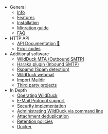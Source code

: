 - General
  - [Info](README.md)
  - [Features](general/features.md)
  - [Installation](general/install.md)
  - [Migration guide](general/migration-guide.md)
  - [FAQ](general/faq.md)
- HTTP API
  - [API Documentation :link:](//docs.wildduck.email/api)
  - [Error codes](api-error-codes.md)
- Additional software
  - [WildDuck MTA (Outbound SMTP)](additional-software/wildduck-mta.md)
  - [Haraka plugin (Inbound SMTP)](additional-software/haraka-plugin.md)
  - [Rspamd (Spam detection)](additional-software/rspamd.md)
  - [WildDuck webmail](additional-software/webmail.md)
  - [Import Maildir](additional-software/import-maildir.md)
  - [Third party projects](additional-software/third-party-projects.md)
- In Depth
  - [Operating WildDuck](in-depth/operating-wildduck.md)
  - [E-Mail Protocol support](in-depth/protocol-support.md)
  - [Security implementation](in-depth/security.md)
  - [Administrating WildDuck via command line](in-depth/command-line.md)
  - [Attachment deduplication](in-depth/attachment-deduplication.md)
  - [Retention policies](in-depth/retention-policies.md)
  - [Docker](in-depth/docker.md)